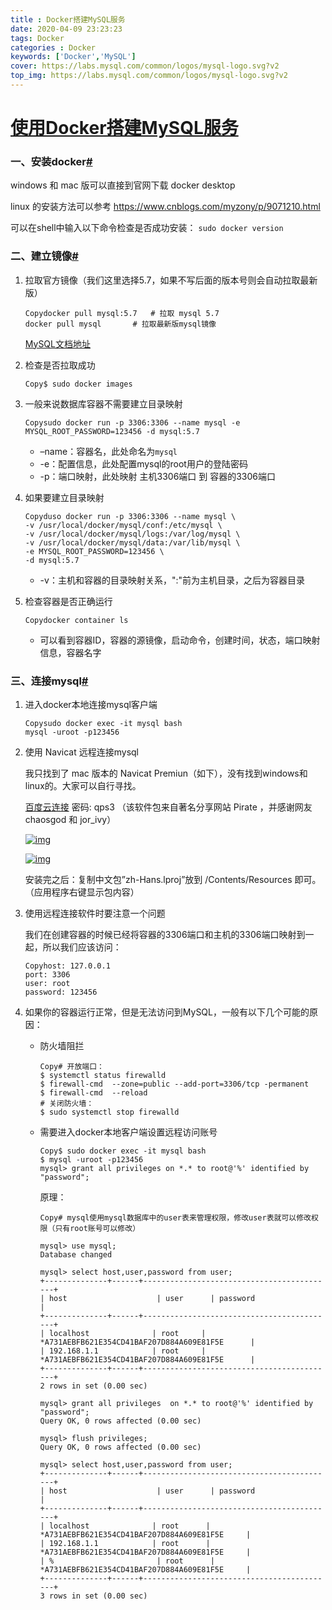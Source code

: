 ```yaml
---
title : Docker搭建MySQL服务
date: 2020-04-09 23:23:23
tags: Docker
categories : Docker
keywords: ['Docker','MySQL']
cover: https://labs.mysql.com/common/logos/mysql-logo.svg?v2
top_img: https://labs.mysql.com/common/logos/mysql-logo.svg?v2
---
```


# [使用Docker搭建MySQL服务](https://www.cnblogs.com/sablier/p/11605606.html)

### 一、安装docker[#](https://www.cnblogs.com/sablier/p/11605606.html#2145598473)

windows 和 mac 版可以直接到官网下载 docker desktop

linux 的安装方法可以参考 https://www.cnblogs.com/myzony/p/9071210.html

可以在shell中输入以下命令检查是否成功安装： `sudo docker version`

### 二、建立镜像[#](https://www.cnblogs.com/sablier/p/11605606.html#244533582)

1. 拉取官方镜像（我们这里选择5.7，如果不写后面的版本号则会自动拉取最新版）

   ```shell
   Copydocker pull mysql:5.7   # 拉取 mysql 5.7
   docker pull mysql       # 拉取最新版mysql镜像
   ```

   [MySQL文档地址](https://hub.docker.com/_/mysql/)

2. 检查是否拉取成功

   ```
   Copy$ sudo docker images
   ```

3. 一般来说数据库容器不需要建立目录映射

   ```shell
   Copysudo docker run -p 3306:3306 --name mysql -e MYSQL_ROOT_PASSWORD=123456 -d mysql:5.7
   ```

   - –name：容器名，此处命名为`mysql`
   - -e：配置信息，此处配置mysql的root用户的登陆密码
   - -p：端口映射，此处映射 主机3306端口 到 容器的3306端口

4. 如果要建立目录映射

   ```shell
   Copyduso docker run -p 3306:3306 --name mysql \
   -v /usr/local/docker/mysql/conf:/etc/mysql \
   -v /usr/local/docker/mysql/logs:/var/log/mysql \
   -v /usr/local/docker/mysql/data:/var/lib/mysql \
   -e MYSQL_ROOT_PASSWORD=123456 \
   -d mysql:5.7
   ```

   - -v：主机和容器的目录映射关系，":"前为主机目录，之后为容器目录

5. 检查容器是否正确运行

   ```shell
   Copydocker container ls
   ```

   - 可以看到容器ID，容器的源镜像，启动命令，创建时间，状态，端口映射信息，容器名字

### 三、连接mysql[#](https://www.cnblogs.com/sablier/p/11605606.html#303544512)

1. 进入docker本地连接mysql客户端

   ```shell
   Copysudo docker exec -it mysql bash
   mysql -uroot -p123456
   ```

2. 使用 Navicat 远程连接mysql

   我只找到了 mac 版本的 Navicat Premiun（如下），没有找到windows和linux的。大家可以自行寻找。

    [百度云连接](https://pan.baidu.com/s/1bcJVyIvFneiEoMZPU-oIbA#list/path=/) 密码: qps3 （该软件包来自著名分享网站 Pirate ，并感谢网友 chaosgod 和 jor_ivy）

   [![img](https://img-blog.csdn.net/20180801090208199?watermark/2/text/aHR0cHM6Ly9ibG9nLmNzZG4ubmV0L2pvcl9pdnk=/font/5a6L5L2T/fontsize/400/fill/I0JBQkFCMA==/dissolve/70)](https://img-blog.csdn.net/20180801090208199?watermark/2/text/aHR0cHM6Ly9ibG9nLmNzZG4ubmV0L2pvcl9pdnk=/font/5a6L5L2T/fontsize/400/fill/I0JBQkFCMA==/dissolve/70)

   [![img](https://img-blog.csdn.net/20180801090230920?watermark/2/text/aHR0cHM6Ly9ibG9nLmNzZG4ubmV0L2pvcl9pdnk=/font/5a6L5L2T/fontsize/400/fill/I0JBQkFCMA==/dissolve/70)](https://img-blog.csdn.net/20180801090230920?watermark/2/text/aHR0cHM6Ly9ibG9nLmNzZG4ubmV0L2pvcl9pdnk=/font/5a6L5L2T/fontsize/400/fill/I0JBQkFCMA==/dissolve/70)

   安装完之后：复制中文包”zh-Hans.lproj”放到 /Contents/Resources 即可。（应用程序右键显示包内容）

3. 使用远程连接软件时要注意一个问题

   我们在创建容器的时候已经将容器的3306端口和主机的3306端口映射到一起，所以我们应该访问：

   ```
   Copyhost: 127.0.0.1
   port: 3306
   user: root
   password: 123456
   ```

4. 如果你的容器运行正常，但是无法访问到MySQL，一般有以下几个可能的原因：

   - 防火墙阻拦

     ```shell
     Copy# 开放端口：
     $ systemctl status firewalld
     $ firewall-cmd  --zone=public --add-port=3306/tcp -permanent
     $ firewall-cmd  --reload
     # 关闭防火墙：
     $ sudo systemctl stop firewalld
     ```

   - 需要进入docker本地客户端设置远程访问账号

     ```shell
     Copy$ sudo docker exec -it mysql bash
     $ mysql -uroot -p123456
     mysql> grant all privileges on *.* to root@'%' identified by "password";
     ```

     原理：

     ```shell
     Copy# mysql使用mysql数据库中的user表来管理权限，修改user表就可以修改权限（只有root账号可以修改）
     
     mysql> use mysql;
     Database changed
     
     mysql> select host,user,password from user;
     +--------------+------+-------------------------------------------+
     | host                    | user      | password                                                                 |
     +--------------+------+-------------------------------------------+
     | localhost              | root     | *A731AEBFB621E354CD41BAF207D884A609E81F5E      |
     | 192.168.1.1            | root     | *A731AEBFB621E354CD41BAF207D884A609E81F5E      |
     +--------------+------+-------------------------------------------+
     2 rows in set (0.00 sec)
     
     mysql> grant all privileges  on *.* to root@'%' identified by "password";
     Query OK, 0 rows affected (0.00 sec)
     
     mysql> flush privileges;
     Query OK, 0 rows affected (0.00 sec)
     
     mysql> select host,user,password from user;
     +--------------+------+-------------------------------------------+
     | host                    | user      | password                                                                 |
     +--------------+------+-------------------------------------------+
     | localhost              | root      | *A731AEBFB621E354CD41BAF207D884A609E81F5E     |
     | 192.168.1.1            | root      | *A731AEBFB621E354CD41BAF207D884A609E81F5E     |
     | %                       | root      | *A731AEBFB621E354CD41BAF207D884A609E81F5E     |
     +--------------+------+-------------------------------------------+
     3 rows in set (0.00 sec)
     ```